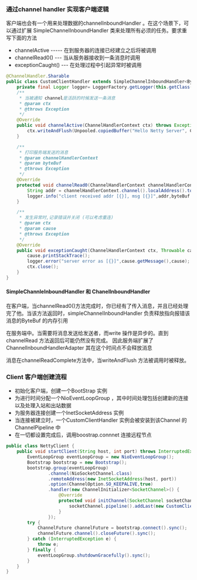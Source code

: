 ### 通过channel handler 实现客户端逻辑

客户端也会有一个用来处理数据的channelInboundHandler 。在这个场景下，可以通过扩展 SimpleChannelInboundHandler 类来处理所有必须的任务。要求重写下面的方法

- channelActive  ----- 在到服务器的连接已经建立之后将被调用
- channelRead0() --- 当从服务器接收到一条消息时调用
- exceptionCaught() --- 在处理过程中引起异常时被调用

```java
@ChannelHandler.Sharable
public class CustomClientHandler extends SimpleChannelInboundHandler<ByteBuf> {
    private final Logger logger= LoggerFactory.getLogger(this.getClass());
    /**
     * 当被通知 channel是活跃的时候发送一条消息
     * @param ctx
     * @throws Exception
     */
    @Override
    public void channelActive(ChannelHandlerContext ctx) throws Exception {
        ctx.writeAndFlush(Unpooled.copiedBuffer("Hello Netty Server", CharsetUtil.UTF_8));
    }

    /**
     * 打印服务端发送的消息
     * @param channelHandlerContext
     * @param byteBuf
     * @throws Exception
     */
    @Override
    protected void channelRead0(ChannelHandlerContext channelHandlerContext, ByteBuf byteBuf) throws Exception {
        String addr = channelHandlerContext.channel().localAddress().toString();
        logger.info("client received addr [{}], msg [{}]",addr,byteBuf.toString(CharsetUtil.UTF_8));
    }

    /**
     * 发生异常时,记录错误并关闭 (可以考虑重连)
     * @param ctx
     * @param cause
     * @throws Exception
     */
    @Override
    public void exceptionCaught(ChannelHandlerContext ctx, Throwable cause) throws Exception {
        cause.printStackTrace();
        logger.error("server error as [{}]",cause.getMessage(),cause);
        ctx.close();
    }
}
```

#### SimpleChannleInboundHandler 和 ChanelInboundHandler

在客户端，当channelRead0()方法完成时，你已经有了传入消息，并且已经处理完了他。当该方法返回时，simpleChannelInboundHandler 负责释放指向报错该消息的ByteBuf 的内存引用

在服务端中。当需要将消息发送给发送者，而write 操作是异步的。直到channelRead 方法返回后可能仍然没有完成。 因此服务端扩展了ChannelInboundHandlerAdapter 其在这个时间点不会释放消息

消息在channelReadComplete方法中，当writeAndFlush 方法被调用时被释放。

### Client 客户端创建流程

- 初始化客户端，创建一个BootStrap 实例
- 为进行时间分配一个NioEventLoopGroup ，其中时间处理包括创建新的连接以及处理入站和出站数据
- 为服务器连接创建一个InetSocketAddress 实例
- 当连接被建立时，一个CustomClientHandler 实例会被安装到该Channel 的ChannelPipeline 中
- 在一切都设置完成后，调用boostrap.connnet 连接远程节点

```java
public class NettyClient {
    public void startClient(String host, int port) throws InterruptedException {
        EventLoopGroup eventLoopGroup = new NioEventLoopGroup();
        Bootstrap bootstrap = new Bootstrap();
        bootstrap.group(eventLoopGroup)
                .channel(NioSocketChannel.class)
                .remoteAddress(new InetSocketAddress(host, port))
                .option(ChannelOption.SO_KEEPALIVE,true)
                .handler(new ChannelInitializer<SocketChannel>() {
                    @Override
                    protected void initChannel(SocketChannel socketChannel) throws Exception {
                        socketChannel.pipeline().addLast(new CustomClientHandler());
                    }
                });
        try {
            ChannelFuture channelFuture = bootstrap.connect().sync();
            channelFuture.channel().closeFuture().sync();
        } catch (InterruptedException e) {
            throw e;
        } finally {
            eventLoopGroup.shutdownGracefully().sync();
        }
    }
}
```